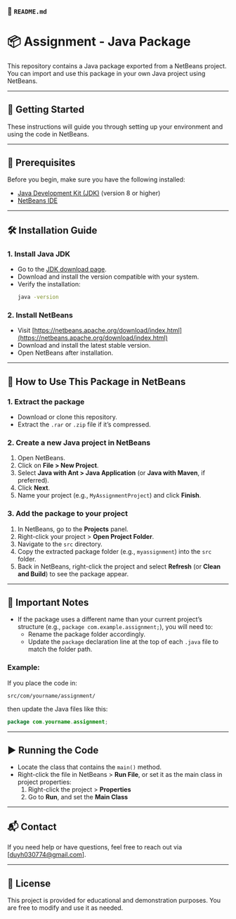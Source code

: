 ### 📄 `README.md`

# 📦 Assignment - Java Package

This repository contains a Java package exported from a NetBeans project. You can import and use this package in your own Java project using NetBeans.

---

## 🚀 Getting Started

These instructions will guide you through setting up your environment and using the code in NetBeans.

---

## 🔧 Prerequisites

Before you begin, make sure you have the following installed:

- [Java Development Kit (JDK)](https://www.oracle.com/java/technologies/javase-downloads.html) (version 8 or higher)
- [NetBeans IDE](https://netbeans.apache.org/download/index.html)

---

## 🛠️ Installation Guide

### 1. Install Java JDK

- Go to the [JDK download page](https://www.oracle.com/java/technologies/javase-downloads.html).
- Download and install the version compatible with your system.
- Verify the installation:
  ```bash
  java -version

### 2. Install NetBeans

- Visit [https://netbeans.apache.org/download/index.html](https://netbeans.apache.org/download/index.html)
- Download and install the latest stable version.
- Open NetBeans after installation.

---

## 📁 How to Use This Package in NetBeans

### 1. Extract the package

- Download or clone this repository.
- Extract the `.rar` or `.zip` file if it’s compressed.

### 2. Create a new Java project in NetBeans

1. Open NetBeans.
2. Click on **File > New Project**.
3. Select **Java with Ant > Java Application** (or **Java with Maven**, if preferred).
4. Click **Next**.
5. Name your project (e.g., `MyAssignmentProject`) and click **Finish**.

### 3. Add the package to your project

1. In NetBeans, go to the **Projects** panel.
2. Right-click your project > **Open Project Folder**.
3. Navigate to the `src` directory.
4. Copy the extracted package folder (e.g., `myassignment`) into the `src` folder.
5. Back in NetBeans, right-click the project and select **Refresh** (or **Clean and Build**) to see the package appear.

---

## 📌 Important Notes

- If the package uses a different name than your current project’s structure (e.g., `package com.example.assignment;`), you will need to:
  - Rename the package folder accordingly.
  - Update the `package` declaration line at the top of each `.java` file to match the folder path.

### Example:
If you place the code in:
```
src/com/yourname/assignment/
```
then update the Java files like this:
```java
package com.yourname.assignment;
```

---

## ▶️ Running the Code

- Locate the class that contains the `main()` method.
- Right-click the file in NetBeans > **Run File**, or set it as the main class in project properties:
  1. Right-click the project > **Properties**
  2. Go to **Run**, and set the **Main Class**

---

## 📬 Contact

If you need help or have questions, feel free to reach out via [duyh030774@gmail.com].

---

## 📄 License

This project is provided for educational and demonstration purposes. You are free to modify and use it as needed.
